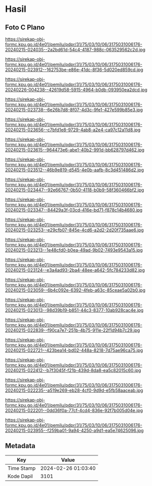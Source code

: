 # Hasil

## Foto C Plano

https://sirekap-obj-formc.kpu.go.id/4e01/pemilu/pdpr/31/75/03/10/06/3175031006176-20240215-024035--2a2bd61d-54c4-4187-988c-063529562c2d.jpg

https://sirekap-obj-formc.kpu.go.id/4e01/pemilu/pdpr/31/75/03/10/06/3175031006176-20240215-023912--162753be-e86e-41dc-8f36-5d020ed859cd.jpg

https://sirekap-obj-formc.kpu.go.id/4e01/pemilu/pdpr/31/75/03/10/06/3175031006176-20240226-004238--42619d58-5915-4964-b0db-093950ea2dcd.jpg

https://sirekap-obj-formc.kpu.go.id/4e01/pemilu/pdpr/31/75/03/10/06/3175031006176-20240215-023738--6e26b7d8-8f07-4d3c-9fe1-427e599b85e3.jpg

https://sirekap-obj-formc.kpu.go.id/4e01/pemilu/pdpr/31/75/03/10/06/3175031006176-20240215-023656--c7bfd1e8-9729-4ab8-a2e4-ca97c12a11d8.jpg

https://sirekap-obj-formc.kpu.go.id/4e01/pemilu/pdpr/31/75/03/10/06/3175031006176-20240215-023615--964473e6-abe1-40b2-991d-bb628797d462.jpg

https://sirekap-obj-formc.kpu.go.id/4e01/pemilu/pdpr/31/75/03/10/06/3175031006176-20240215-023512--46b9e819-d545-4e0b-aafb-8c3d451486d2.jpg

https://sirekap-obj-formc.kpu.go.id/4e01/pemilu/pdpr/31/75/03/10/06/3175031006176-20240215-023447--92e66767-0b50-4118-b0b9-58f360466bf2.jpg

https://sirekap-obj-formc.kpu.go.id/4e01/pemilu/pdpr/31/75/03/10/06/3175031006176-20240215-023347--84429a3f-03cd-416e-bd71-f878c14b4680.jpg

https://sirekap-obj-formc.kpu.go.id/4e01/pemilu/pdpr/31/75/03/10/06/3175031006176-20240215-023253--e29cfb07-845e-4cd6-a2d2-2d20f735aae6.jpg

https://sirekap-obj-formc.kpu.go.id/4e01/pemilu/pdpr/31/75/03/10/06/3175031006176-20240215-023213--1e48cfd0-b0ea-49ad-9b02-7493e9543a15.jpg

https://sirekap-obj-formc.kpu.go.id/4e01/pemilu/pdpr/31/75/03/10/06/3175031006176-20240215-023124--e3a4ad93-2ba4-48ee-a642-5fc784233d82.jpg

https://sirekap-obj-formc.kpu.go.id/4e01/pemilu/pdpr/31/75/03/10/06/3175031006176-20240215-023059--6b4c092e-6392-4feb-a63c-85ceae5a02b0.jpg

https://sirekap-obj-formc.kpu.go.id/4e01/pemilu/pdpr/31/75/03/10/06/3175031006176-20240215-023013--98d39b19-b851-44c3-8377-10ab928cac4e.jpg

https://sirekap-obj-formc.kpu.go.id/4e01/pemilu/pdpr/31/75/03/10/06/3175031006176-20240215-022839--f90ca7e7-251b-4b75-911e-22f1d94b7c29.jpg

https://sirekap-obj-formc.kpu.go.id/4e01/pemilu/pdpr/31/75/03/10/06/3175031006176-20240215-022721--423bea14-bd02-448a-8218-7d75ae96ca75.jpg

https://sirekap-obj-formc.kpu.go.id/4e01/pemilu/pdpr/31/75/03/10/06/3175031006176-20240215-022412--b7f3045f-f21b-439d-8da8-ea5c82015c60.jpg

https://sirekap-obj-formc.kpu.go.id/4e01/pemilu/pdpr/31/75/03/10/06/3175031006176-20240215-022235--a519e269-eb28-4cf0-9d9d-e5fb58aaceab.jpg

https://sirekap-obj-formc.kpu.go.id/4e01/pemilu/pdpr/31/75/03/10/06/3175031006176-20240215-022201--0dd36f0a-77cf-4cd4-836e-92f7b005d04e.jpg

https://sirekap-obj-formc.kpu.go.id/4e01/pemilu/pdpr/31/75/03/10/06/3175031006176-20240215-023955--f259ba01-9a94-4250-a9d1-ea5e74625096.jpg


## Metadata

| Key        | Value               |
| ---------- | ------------------- |
| Time Stamp | 2024-02-26 01:03:40 |
| Kode Dapil | 3101                |



